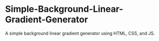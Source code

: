# Simple-Background-Linear-Gradient-Generator
A simple background linear gradient generator using HTML, CSS, and JS.
